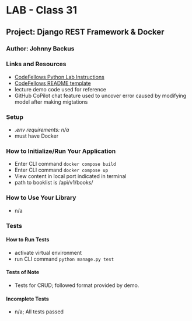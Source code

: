 
# LAB - Class 31

## Project: Django REST Framework & Docker

### Author: Johnny Backus

### Links and Resources

- [CodeFellows Python Lab Instructions](https://codefellows.github.io/code-401-python-guide/reference/submission-instructions/labs/)
- [CodeFellows README template](https://codefellows.github.io/code-401-python-guide/reference/submission-instructions/labs/README-template.html)
- lecture demo code used for reference
- GitHub CoPilot chat feature used to uncover error caused by modifying model after making migtations

### Setup

- *.env requirements: n/a*
- must have Docker

### How to Initialize/Run Your Application

- Enter CLI command `docker compose build`
- Enter CLI command `docker compose up`
- View content in local port indicated in terminal
- path to booklist is /api/v1/books/

### How to Use Your Library

- n/a

### Tests

#### How to Run Tests

- activate virtual environment
- run CLI command `python manage.py test`

#### Tests of Note

- Tests for CRUD; followed format provided by demo.

#### Incomplete Tests

- n/a; All tests passed
